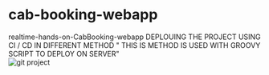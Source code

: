 # cab-booking-webapp
realtime-hands-on-CabBooking-webapp
DEPLOUING THE PROJECT USING CI / CD IN DIFFERENT METHOD " THIS IS METHOD IS USED WITH GROOVY SCRIPT TO DEPLOY ON SERVER" \
![git project](https://user-images.githubusercontent.com/105065311/183420926-39e62606-2fc7-4b47-8a8a-d0c80445bf47.PNG)
